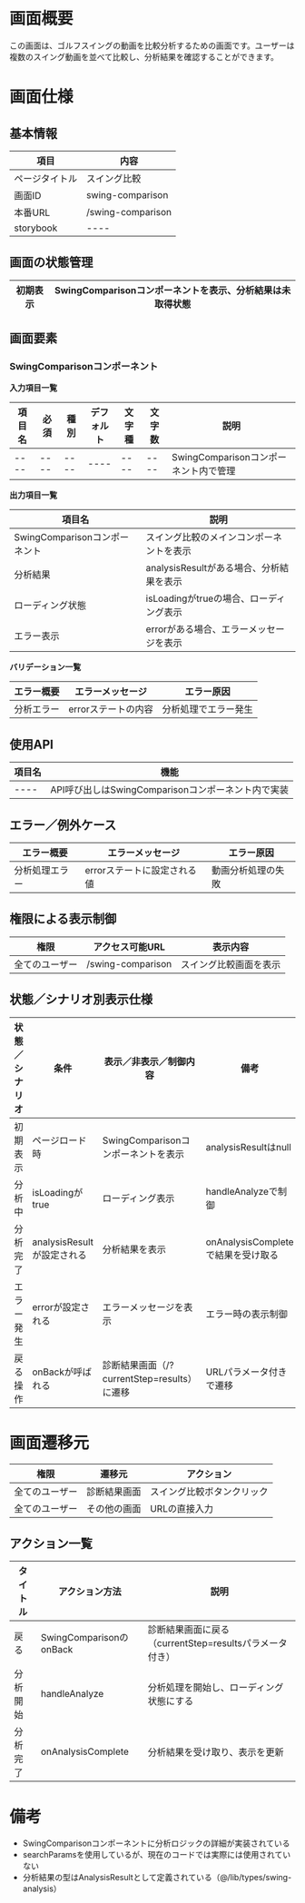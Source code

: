 # 画面概要

この画面は、ゴルフスイングの動画を比較分析するための画面です。ユーザーは複数のスイング動画を並べて比較し、分析結果を確認することができます。

# 画面仕様

## 基本情報

| 項目           | 内容                         |
| -------------- | ---------------------------- |
| ページタイトル | スイング比較                 |
| 画面ID         | swing-comparison             |
| 本番URL        | /swing-comparison           |
| storybook      | ----                        |

## 画面の状態管理

| **初期表示** | SwingComparisonコンポーネントを表示、分析結果は未取得状態 |
| ------------ | -------------------------------------------------------- |

## 画面要素

### SwingComparisonコンポーネント

**入力項目一覧**

| 項目名   | 必須        | 種別        | デフォルト     | 文字種   | 文字数   | 説明                            |
| -------- | ----------- | ----------- | -------------- | -------- | -------- | ------------------------------- |
| ----     | ----        | ----        | ----           | ----     | ----     | SwingComparisonコンポーネント内で管理 |

**出力項目一覧**

| 項目名                  | 説明                                              |
| ---------------------- | ------------------------------------------------- |
| SwingComparisonコンポーネント | スイング比較のメインコンポーネントを表示            |
| 分析結果               | analysisResultがある場合、分析結果を表示           |
| ローディング状態        | isLoadingがtrueの場合、ローディング表示           |
| エラー表示              | errorがある場合、エラーメッセージを表示            |

**バリデーション一覧**

| エラー概要   | エラーメッセージ   | エラー原因          |
| ----------- | ----------------- | ------------------ |
| 分析エラー   | errorステートの内容 | 分析処理でエラー発生 |

## 使用API

| 項目名       | 機能                                    |
| ----------- | --------------------------------------- |
| ----        | API呼び出しはSwingComparisonコンポーネント内で実装 |

## エラー／例外ケース

| エラー概要       | エラーメッセージ         | エラー原因              |
| --------------- | ----------------------- | ---------------------- |
| 分析処理エラー   | errorステートに設定される値 | 動画分析処理の失敗      |

## 権限による表示制御

| 権限             | アクセス可能URL    | 表示内容                     |
| ---------------- | ----------------- | --------------------------- |
| 全てのユーザー   | /swing-comparison | スイング比較画面を表示       |

## 状態／シナリオ別表示仕様

| 状態／シナリオ   | 条件                            | 表示／非表示／制御内容                              | 備考                                |
| --------------- | ------------------------------- | -------------------------------------------------- | ----------------------------------- |
| 初期表示         | ページロード時                   | SwingComparisonコンポーネントを表示                | analysisResultはnull                |
| 分析中          | isLoadingがtrue                 | ローディング表示                                   | handleAnalyzeで制御                 |
| 分析完了        | analysisResultが設定される       | 分析結果を表示                                     | onAnalysisCompleteで結果を受け取る   |
| エラー発生      | errorが設定される               | エラーメッセージを表示                              | エラー時の表示制御                  |
| 戻る操作        | onBackが呼ばれる                | 診断結果画面（/?currentStep=results）に遷移        | URLパラメータ付きで遷移             |

# 画面遷移元

| 権限             | 遷移元                   | アクション                    |
| ---------------- | ----------------------- | ---------------------------- |
| 全てのユーザー   | 診断結果画面            | スイング比較ボタンクリック     |
| 全てのユーザー   | その他の画面            | URLの直接入力                 |

## アクション一覧

| タイトル         | アクション方法                  | 説明                                          |
| --------------- | ------------------------------ | --------------------------------------------- |
| 戻る            | SwingComparisonのonBack         | 診断結果画面に戻る（currentStep=resultsパラメータ付き） |
| 分析開始        | handleAnalyze                   | 分析処理を開始し、ローディング状態にする         |
| 分析完了        | onAnalysisComplete              | 分析結果を受け取り、表示を更新                  |

# 備考

- SwingComparisonコンポーネントに分析ロジックの詳細が実装されている
- searchParamsを使用しているが、現在のコードでは実際には使用されていない
- 分析結果の型はAnalysisResultとして定義されている（@/lib/types/swing-analysis）